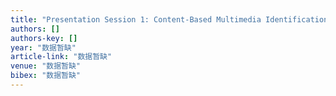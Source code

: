 ```yaml
---
title: "Presentation Session 1: Content-Based Multimedia Identification: A New Approach for Digital Rights Management"
authors: []
authors-key: []
year: "数据暂缺"
article-link: "数据暂缺"
venue: "数据暂缺"
bibex: "数据暂缺"
---
```

